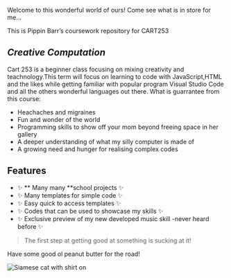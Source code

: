 Welcome to this wonderful world of ours!
Come see what is in store for me...


This is Pippin Barr’s coursework repository for CART253
## _Creative Computation_


Cart 253 is a beginner class focusing on mixing creativity and teachnology.This term will focus on learning to code with JavaScript,HTML and the likes while getting familiar with popular program Visual Studio Code and all the others wonderful languages out there.
What is guarrantee from this course: 

- Heachaches and migraines
- Fun and wonder of the world
- Programming skills to show off your mom beyond freeing space in her gallery
- A deeper understanding of what my silly computer is made of 
- A growing need and hunger for realising complex codes

## Features

-  ✨ ** Many many **school projects  ✨
-  ✨ Many templates for simple code  ✨
-  ✨ Easy quick to access templates  ✨
-  ✨ Codes that can be used to showcase my skills  ✨
-  ✨ Exclusive preview of my new developed music skill -never heard before  ✨

> The first step at getting good at something
> is sucking at it!


Have some good ol peanut butter for the road!

![Siamese cat with shirt on](https://i.pinimg.com/736x/ce/01/1f/ce011f078152fe850bcf1ebf8d75cb41.jpg "PeanutB with christmas shirt on")
